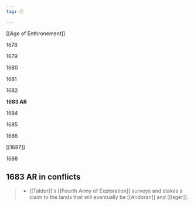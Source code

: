 ```yaml
---
tag: 🕛

---
```

[[Age of Enthronement]]


1678

1679

1680

1681

1682

**1683 AR**

1684

1685

1686

[[1687]]

1688



## 1683 AR in conflicts

>  - [[Taldor]]'s [[Fourth Army of Exploration]] surveys and stakes a claim to the lands that will eventually be [[Andoran]] and [[Isger]].






